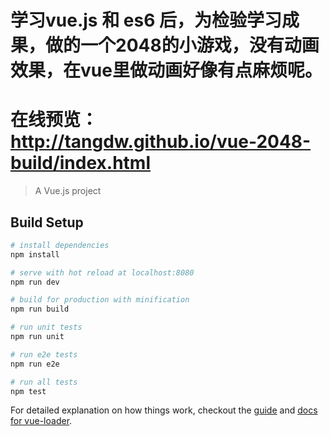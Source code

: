 # 学习vue.js 和 es6 后，为检验学习成果，做的一个2048的小游戏，没有动画效果，在vue里做动画好像有点麻烦呢。
# 在线预览：http://tangdw.github.io/vue-2048-build/index.html

> A Vue.js project

## Build Setup

``` bash
# install dependencies
npm install

# serve with hot reload at localhost:8080
npm run dev

# build for production with minification
npm run build

# run unit tests
npm run unit

# run e2e tests
npm run e2e

# run all tests
npm test
```

For detailed explanation on how things work, checkout the [guide](http://vuejs-templates.github.io/webpack/) and [docs for vue-loader](http://vuejs.github.io/vue-loader).
